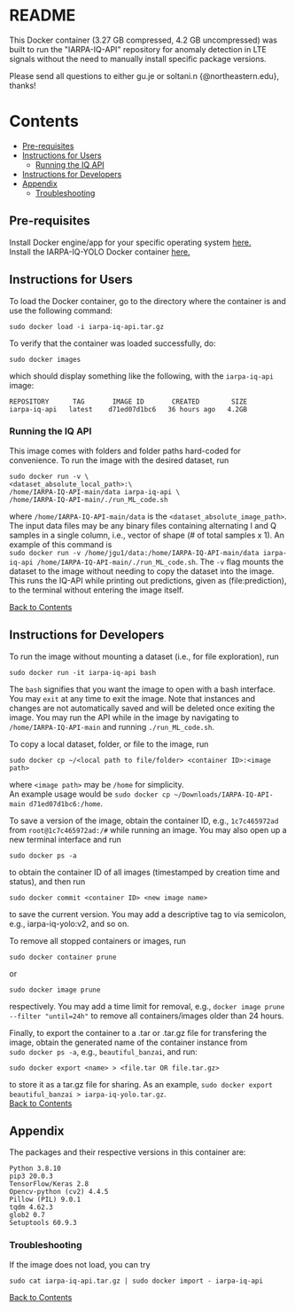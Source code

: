 # README
This Docker container (3.27 GB compressed, 4.2 GB uncompressed) was built to run the "IARPA-IQ-API" repository for anomaly detection in LTE signals without the need to manually install specific package versions.
 
Please send all questions to either gu.je or soltani.n {@northeastern.edu}, thanks!

# Contents
* [Pre-requisites](#pre-requisites)
* [Instructions for Users](#instructions-for-users)
  * [Running the IQ API](#running-the-iq-api)
* [Instructions for Developers](#instructions-for-developers)
* [Appendix](#appendix)
  * [Troubleshooting](#troubleshooting)

## Pre-requisites
Install Docker engine/app for your specific operating system [here.](https://docs.docker.com/engine/install/)  
Install the IARPA-IQ-YOLO Docker container [here.](https://drive.google.com/file/d/1Px90nmOGMz8sJLUOLbyhvFV3EIW2zZrt/view?usp=sharing)

## Instructions for Users

To load the Docker container, go to the directory where the container is and use the following command:
~~~
sudo docker load -i iarpa-iq-api.tar.gz
~~~
To verify that the container was loaded successfully, do:
~~~
sudo docker images
~~~
which should display something like the following, with the ```iarpa-iq-api``` image:
~~~
REPOSITORY      TAG       IMAGE ID       CREATED        SIZE
iarpa-iq-api   latest    d71ed07d1bc6   36 hours ago   4.2GB
~~~
### Running the IQ API  
This image comes with folders and folder paths hard-coded for convenience. To run the image with the desired dataset, run
~~~
sudo docker run -v \
<dataset_absolute_local_path>:\
/home/IARPA-IQ-API-main/data iarpa-iq-api \
/home/IARPA-IQ-API-main/./run_ML_code.sh
~~~
where ```/home/IARPA-IQ-API-main/data``` is the ```<dataset_absolute_image_path>```. The input data files may be any binary files containing alternating I and Q samples in a single column, i.e., vector of shape (# of total samples x 1). An example of this command is  
```sudo docker run -v /home/jgu1/data:/home/IARPA-IQ-API-main/data iarpa-iq-api /home/IARPA-IQ-API-main/./run_ML_code.sh```. The ```-v``` flag mounts the dataset to the image without needing to copy the dataset into the image. This runs the IQ-API while printing out predictions, given as (file:prediction), to the terminal without entering the image itself.

[Back to Contents](#contents)
## Instructions for Developers
To run the image without mounting a dataset (i.e., for file exploration), run
~~~
sudo docker run -it iarpa-iq-api bash
~~~
The ```bash``` signifies that you want the image to open with a bash interface. You may ```exit``` at any time to exit the image. Note that instances and changes are not automatically saved and will be deleted once exiting the image. You may run the API while in the image by navigating to ```/home/IARPA-IQ-API-main``` and running ```./run_ML_code.sh```.

To copy a local dataset, folder, or file to the image, run
~~~
sudo docker cp ~/<local path to file/folder> <container ID>:<image path>
~~~
where ```<image path>``` may be ```/home``` for simplicity.  
An example usage would be ```sudo docker cp ~/Downloads/IARPA-IQ-API-main d71ed07d1bc6:/home```.

To save a version of the image, obtain the container ID, e.g., ```1c7c465972ad``` from ```root@1c7c465972ad:/#``` while running an image. You may also open up a new terminal interface and run
~~~
sudo docker ps -a
~~~
to obtain the container ID of all images (timestamped by creation time and status), and then run
~~~
sudo docker commit <container ID> <new image name>
~~~
to save the current version. You may add a descriptive tag to <new image name> via
semicolon, e.g., iarpa-iq-yolo:v2, and so on.

To remove all stopped containers or images, run
~~~
sudo docker container prune
~~~
or
~~~
sudo docker image prune
~~~
respectively. You may add a time limit for removal, e.g., ```docker image prune --filter "until=24h"``` to remove all containers/images older than 24 hours.
 
Finally, to export the container to a .tar or .tar.gz file for transfering the image, obtain the generated name of the container instance from  
```sudo docker ps -a```, e.g., ```beautiful_banzai```, and run:
~~~
sudo docker export <name> > <file.tar OR file.tar.gz>
~~~
to store it as a tar.gz file for sharing. As an example, ```sudo docker export beautiful_banzai > iarpa-iq-yolo.tar.gz```.  
[Back to Contents](#contents)
## Appendix
The packages and their respective versions in this container are:
~~~
Python 3.8.10
pip3 20.0.3
TensorFlow/Keras 2.8
Opencv-python (cv2) 4.4.5
Pillow (PIL) 9.0.1
tqdm 4.62.3
glob2 0.7
Setuptools 60.9.3
~~~

### Troubleshooting
If the image does not load, you can try
~~~
sudo cat iarpa-iq-api.tar.gz | sudo docker import - iarpa-iq-api
~~~
[Back to Contents](#contents)
  
